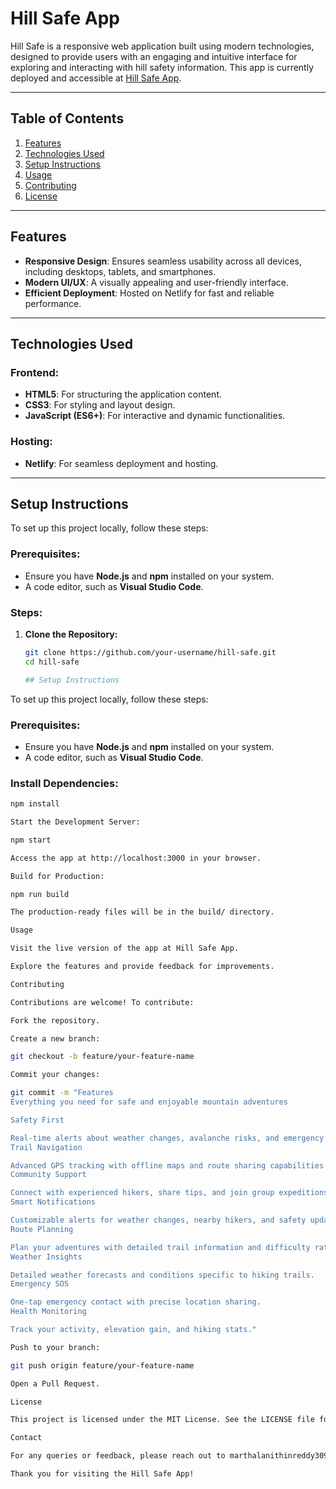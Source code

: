 # Hill Safe App

Hill Safe is a responsive web application built using modern technologies, designed to provide users with an engaging and intuitive interface for exploring and interacting with hill safety information. This app is currently deployed and accessible at [Hill Safe App](https://hill-safe.netlify.app/).


---

## Table of Contents

1. [Features](#features)
2. [Technologies Used](#technologies-used)
3. [Setup Instructions](#setup-instructions)
4. [Usage](#usage)
5. [Contributing](#contributing)
6. [License](#license)

---

## Features

- **Responsive Design**: Ensures seamless usability across all devices, including desktops, tablets, and smartphones.
- **Modern UI/UX**: A visually appealing and user-friendly interface.
- **Efficient Deployment**: Hosted on Netlify for fast and reliable performance.

---

## Technologies Used

### Frontend:
- **HTML5**: For structuring the application content.
- **CSS3**: For styling and layout design.
- **JavaScript (ES6+)**: For interactive and dynamic functionalities.

### Hosting:
- **Netlify**: For seamless deployment and hosting.

---

## Setup Instructions

To set up this project locally, follow these steps:

### Prerequisites:
- Ensure you have **Node.js** and **npm** installed on your system.
- A code editor, such as **Visual Studio Code**.

### Steps:

1. **Clone the Repository:**
   ```bash
   git clone https://github.com/your-username/hill-safe.git
   cd hill-safe

   ## Setup Instructions

To set up this project locally, follow these steps:

### Prerequisites:
- Ensure you have **Node.js** and **npm** installed on your system.
- A code editor, such as **Visual Studio Code**.

### Install Dependencies:
```bash
npm install

Start the Development Server:

npm start

Access the app at http://localhost:3000 in your browser.

Build for Production:

npm run build

The production-ready files will be in the build/ directory.

Usage

Visit the live version of the app at Hill Safe App.

Explore the features and provide feedback for improvements.

Contributing

Contributions are welcome! To contribute:

Fork the repository.

Create a new branch:

git checkout -b feature/your-feature-name

Commit your changes:

git commit -m "Features
Everything you need for safe and enjoyable mountain adventures

Safety First

Real-time alerts about weather changes, avalanche risks, and emergency situations.
Trail Navigation

Advanced GPS tracking with offline maps and route sharing capabilities.
Community Support

Connect with experienced hikers, share tips, and join group expeditions.
Smart Notifications

Customizable alerts for weather changes, nearby hikers, and safety updates.
Route Planning

Plan your adventures with detailed trail information and difficulty ratings.
Weather Insights

Detailed weather forecasts and conditions specific to hiking trails.
Emergency SOS

One-tap emergency contact with precise location sharing.
Health Monitoring

Track your activity, elevation gain, and hiking stats."

Push to your branch:

git push origin feature/your-feature-name

Open a Pull Request.

License

This project is licensed under the MIT License. See the LICENSE file for details.

Contact

For any queries or feedback, please reach out to marthalanithinreddy3093@gmail.com.

Thank you for visiting the Hill Safe App!

